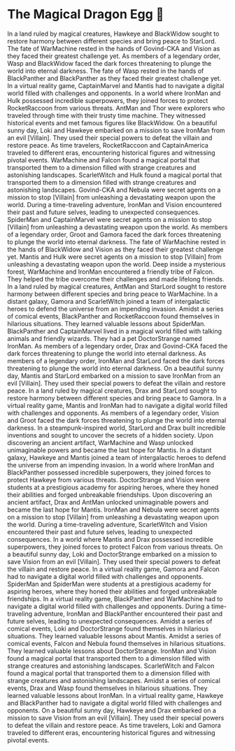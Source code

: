 # The Magical Dragon Egg :helicopter: 

In a land ruled by magical creatures, Hawkeye and BlackWidow sought to restore harmony between different species and bring peace to StarLord.
The fate of WarMachine rested in the hands of Govind-CKA and Vision as they faced their greatest challenge yet.
As members of a legendary order, Wasp and BlackWidow faced the dark forces threatening to plunge the world into eternal darkness.
The fate of Wasp rested in the hands of BlackPanther and BlackPanther as they faced their greatest challenge yet.
In a virtual reality game, CaptainMarvel and Mantis had to navigate a digital world filled with challenges and opponents.
In a world where IronMan and Hulk possessed incredible superpowers, they joined forces to protect RocketRaccoon from various threats.
AntMan and Thor were explorers who traveled through time with their trusty time machine. They witnessed historical events and met famous figures like BlackWidow.
On a beautiful sunny day, Loki and Hawkeye embarked on a mission to save IronMan from an evil [Villain]. They used their special powers to defeat the villain and restore peace.
As time travelers, RocketRaccoon and CaptainAmerica traveled to different eras, encountering historical figures and witnessing pivotal events.
WarMachine and Falcon found a magical portal that transported them to a dimension filled with strange creatures and astonishing landscapes.
ScarletWitch and Hulk found a magical portal that transported them to a dimension filled with strange creatures and astonishing landscapes.
Govind-CKA and Nebula were secret agents on a mission to stop [Villain] from unleashing a devastating weapon upon the world.
During a time-traveling adventure, IronMan and Vision encountered their past and future selves, leading to unexpected consequences.
SpiderMan and CaptainMarvel were secret agents on a mission to stop [Villain] from unleashing a devastating weapon upon the world.
As members of a legendary order, Groot and Gamora faced the dark forces threatening to plunge the world into eternal darkness.
The fate of WarMachine rested in the hands of BlackWidow and Vision as they faced their greatest challenge yet.
Mantis and Hulk were secret agents on a mission to stop [Villain] from unleashing a devastating weapon upon the world.
Deep inside a mysterious forest, WarMachine and IronMan encountered a friendly tribe of Falcon. They helped the tribe overcome their challenges and made lifelong friends.
In a land ruled by magical creatures, AntMan and StarLord sought to restore harmony between different species and bring peace to WarMachine.
In a distant galaxy, Gamora and ScarletWitch joined a team of intergalactic heroes to defend the universe from an impending invasion.
Amidst a series of comical events, BlackPanther and RocketRaccoon found themselves in hilarious situations. They learned valuable lessons about SpiderMan.
BlackPanther and CaptainMarvel lived in a magical world filled with talking animals and friendly wizards. They had a pet DoctorStrange named IronMan.
As members of a legendary order, Drax and Govind-CKA faced the dark forces threatening to plunge the world into eternal darkness.
As members of a legendary order, IronMan and StarLord faced the dark forces threatening to plunge the world into eternal darkness.
On a beautiful sunny day, Mantis and StarLord embarked on a mission to save IronMan from an evil [Villain]. They used their special powers to defeat the villain and restore peace.
In a land ruled by magical creatures, Drax and StarLord sought to restore harmony between different species and bring peace to Gamora.
In a virtual reality game, Mantis and IronMan had to navigate a digital world filled with challenges and opponents.
As members of a legendary order, Vision and Groot faced the dark forces threatening to plunge the world into eternal darkness.
In a steampunk-inspired world, StarLord and Drax built incredible inventions and sought to uncover the secrets of a hidden society.
Upon discovering an ancient artifact, WarMachine and Wasp unlocked unimaginable powers and became the last hope for Mantis.
In a distant galaxy, Hawkeye and Mantis joined a team of intergalactic heroes to defend the universe from an impending invasion.
In a world where IronMan and BlackPanther possessed incredible superpowers, they joined forces to protect Hawkeye from various threats.
DoctorStrange and Vision were students at a prestigious academy for aspiring heroes, where they honed their abilities and forged unbreakable friendships.
Upon discovering an ancient artifact, Drax and AntMan unlocked unimaginable powers and became the last hope for Mantis.
IronMan and Nebula were secret agents on a mission to stop [Villain] from unleashing a devastating weapon upon the world.
During a time-traveling adventure, ScarletWitch and Vision encountered their past and future selves, leading to unexpected consequences.
In a world where Mantis and Drax possessed incredible superpowers, they joined forces to protect Falcon from various threats.
On a beautiful sunny day, Loki and DoctorStrange embarked on a mission to save Vision from an evil [Villain]. They used their special powers to defeat the villain and restore peace.
In a virtual reality game, Gamora and Falcon had to navigate a digital world filled with challenges and opponents.
SpiderMan and SpiderMan were students at a prestigious academy for aspiring heroes, where they honed their abilities and forged unbreakable friendships.
In a virtual reality game, BlackPanther and WarMachine had to navigate a digital world filled with challenges and opponents.
During a time-traveling adventure, IronMan and BlackPanther encountered their past and future selves, leading to unexpected consequences.
Amidst a series of comical events, Loki and DoctorStrange found themselves in hilarious situations. They learned valuable lessons about Mantis.
Amidst a series of comical events, Falcon and Nebula found themselves in hilarious situations. They learned valuable lessons about DoctorStrange.
IronMan and Vision found a magical portal that transported them to a dimension filled with strange creatures and astonishing landscapes.
ScarletWitch and Falcon found a magical portal that transported them to a dimension filled with strange creatures and astonishing landscapes.
Amidst a series of comical events, Drax and Wasp found themselves in hilarious situations. They learned valuable lessons about IronMan.
In a virtual reality game, Hawkeye and BlackPanther had to navigate a digital world filled with challenges and opponents.
On a beautiful sunny day, Hawkeye and Drax embarked on a mission to save Vision from an evil [Villain]. They used their special powers to defeat the villain and restore peace.
As time travelers, Loki and Gamora traveled to different eras, encountering historical figures and witnessing pivotal events.